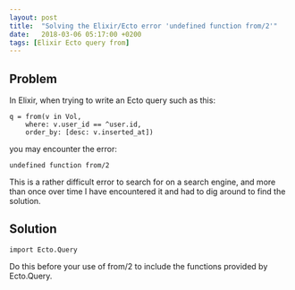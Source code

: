 ```yaml
---
layout: post
title:  "Solving the Elixir/Ecto error 'undefined function from/2'"
date:   2018-03-06 05:17:00 +0200
tags: [Elixir Ecto query from]
---
```


## Problem

In Elixir, when trying to write an Ecto query such as this:

```
q = from(v in Vol,
    where: v.user_id == ^user.id,
    order_by: [desc: v.inserted_at])
```

you may encounter the error:

```
undefined function from/2
```

This is a rather difficult error to search for on a search engine, and
more than once over time I have encountered it and had to dig around to find
the solution.

## Solution

```
import Ecto.Query
```

Do this before your use of from/2 to include the functions provided by Ecto.Query.



